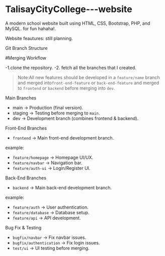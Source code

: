 # TalisayCityCollege---website
A modern school website built using HTML, CSS, Bootstrap, PHP, and MySQL.
for fun hahaha!.

Website feautures: still planning.

 Git Branch Structure

 #Merging Workflow

-1.clone the repository.
-2. fetch all the branches that I created.
> Note:All new features should be developed in a `feature/name` branch and merged into`front-end-feature` or `back-end-feature` and merged to `frontend` or `backend` before merging into `dev`.

 Main Branches
- main → Production (final version).
- staging → Testing before merging to `main`.
- dev → Development branch (combines frontend & backend).

 Front-End Branches
- `frontend` → Main front-end development branch.

example:
- `feature/homepage` → Homepage UI/UX.
- `feature/navbar` → Navigation bar.
- `feature/auth-ui` → Login/Register UI.

 Back-End Branches
- `backend` → Main back-end development branch.

example:
- `feature/auth` → User authentication.
- `feature/database` → Database setup.
- `feature/api` → API development.

 Bug Fix & Testing
- `bugfix/navbar` → Fix navbar issues.
- `bugfix/authentication` → Fix login issues.
- `test/ui` → UI testing before merging.



